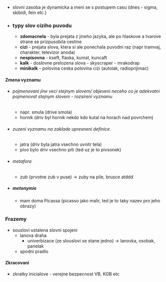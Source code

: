 - slovni zasoba je dynamicka a meni se s postupem casu (dnes - sigma, skibidi, fein etc.)
- ### typy slov ciziho puvodu 
	- **zdomacnela** - byla prejata z jineho jazyka, ale po hlaskove a tvarove strane se prizpusobila cestine
	- **cizi** - prejata slova, ktera si ale ponechala puvodni raz (napr tramvaj, charakter, televizor anoda)
	- **nespisovna** - kseft, flaska, kumst, kuncaft
	- **kalk** - doslovne prelozena slova - skyscraper - mrakodrap
	- **minikalk** - polovina ceska polovina cizi (autolak, radioprijimac)
#### Zmena vyznamu
- ###### pojmenovani jine veci stejnym slovem/ objeveni neceho co je adekvatni pojmenovat stejnym slovem - rozsireni vyznamu
	- napr. smula (drive smola)
	- hornik (driv byl hornik nekdo kdo kutal na horach nad povrchem)
- ###### zuzeni vyznamu na zaklade upresneni definice
	- jatra (driv byla jatra vsechno uvnitr tela)
	- pivo bylo driv vsechno piti (ted uz je to pivsonek)
- ###### metafora
	- zub (prvotne zub v puse) -> zuby na pile, brusce atddd
- ##### metonymie
	- mam doma Picassa (picasso jako malir, ted je to taky nazev pro jeho obrazy)
### Frazemy
- souslovi ustalena slovni spojeni 
	- lanova draha
		- univerbizace (ze slouslovi se stane jedno) -> lanovka, osobak, panelak
	- spodni pradlo
#### Zkracovani
- zkratky inicialove - verejne bezpecnost VB, KGB etc